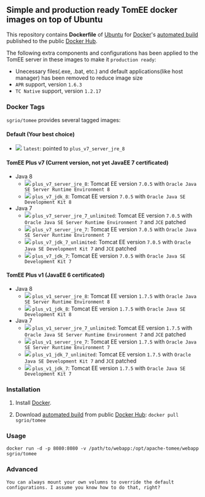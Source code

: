 ## Simple and production ready TomEE docker images on top of Ubuntu

This repository contains **Dockerfile** of [Ubuntu](http://www.ubuntu.com/) for [Docker](https://www.docker.com/)'s [automated build](https://hub.docker.com/r/sgrio/tomee/) published to the public [Docker Hub](https://hub.docker.com/).

The following extra components and configurations has been applied to the TomEE server in these images to make it `production ready`:
  * Unecessary files(.exe, .bat, etc.) and default applications(like host manager) has been removed to reduce image size
  * `APR` support, version `1.6.3`
  * `TC Native` support, version `1.2.17`

### Docker Tags

`sgrio/tomee` provides several tagged images:

#### Default (Your best choice)
  * [![](https://images.microbadger.com/badges/image/sgrio/tomee.svg)](https://microbadger.com/images/sgrio/tomee) `latest`: pointed to `plus_v7_server_jre_8`

#### TomEE Plus v7 (Current version, not yet JavaEE 7 certificated)
  * Java 8
    * [![](https://images.microbadger.com/badges/image/sgrio/tomee:plus_v7_server_jre_8.svg)](https://microbadger.com/images/sgrio/tomee:plus_v7_server_jre_8) `plus_v7_server_jre_8`: Tomcat EE version `7.0.5` with `Oracle Java SE Server Runtime Environment 8`
    * [![](https://images.microbadger.com/badges/image/sgrio/tomee:plus_v7_jdk_8.svg)](https://microbadger.com/images/sgrio/tomee:plus_v7_jdk_8) `plus_v7_jdk_8`: Tomcat EE version `7.0.5` with `Oracle Java SE Development Kit 8`
  * Java 7
    * [![](https://images.microbadger.com/badges/image/sgrio/tomee:plus_v7_server_jre_7_unlimited.svg)](https://microbadger.com/images/sgrio/tomee:plus_v7_server_jre_7_unlimited) `plus_v7_server_jre_7_unlimited`: Tomcat EE version `7.0.5` with `Oracle Java SE Server Runtime Environment 7` and `JCE` patched
    * [![](https://images.microbadger.com/badges/image/sgrio/tomee:plus_v7_server_jre_7.svg)](https://microbadger.com/images/sgrio/tomee:plus_v7_server_jre_7) `plus_v7_server_jre_7`: Tomcat EE version `7.0.5` with `Oracle Java SE Server Runtime Environment 7`
    * [![](https://images.microbadger.com/badges/image/sgrio/tomee:plus_v7_jdk_7_unlimited.svg)](https://microbadger.com/images/sgrio/tomee:plus_v7_jdk_7_unlimited) `plus_v7_jdk_7_unlimited`: Tomcat EE version `7.0.5` with `Oracle Java SE Development Kit 7` and `JCE` patched
    * [![](https://images.microbadger.com/badges/image/sgrio/tomee:plus_v7_jdk_7.svg)](https://microbadger.com/images/sgrio/tomee:plus_v7_jdk_7) `plus_v7_jdk_7`: Tomcat EE version `7.0.5` with `Oracle Java SE Development Kit 7`

#### TomEE Plus v1 (JavaEE 6 certificated)
  * Java 8
    * [![](https://images.microbadger.com/badges/image/sgrio/tomee:plus_v1_server_jre_8.svg)](https://microbadger.com/images/sgrio/tomee:plus_v1_server_jre_8) `plus_v1_server_jre_8`: Tomcat EE version `1.7.5` with `Oracle Java SE Server Runtime Environment 8`
    * [![](https://images.microbadger.com/badges/image/sgrio/tomee:plus_v1_jdk_8.svg)](https://microbadger.com/images/sgrio/tomee:plus_v1_jdk_8) `plus_v1_jdk_8`: Tomcat EE version `1.7.5` with `Oracle Java SE Development Kit 8`
  * Java 7
    * [![](https://images.microbadger.com/badges/image/sgrio/tomee:plus_v1_server_jre_7_unlimited.svg)](https://microbadger.com/images/sgrio/tomee:plus_v1_server_jre_7_unlimited) `plus_v1_server_jre_7_unlimited`: Tomcat EE version `1.7.5` with `Oracle Java SE Server Runtime Environment 7` and `JCE` patched
    * [![](https://images.microbadger.com/badges/image/sgrio/tomee:plus_v1_server_jre_7.svg)](https://microbadger.com/images/sgrio/tomee:plus_v1_server_jre_7) `plus_v1_server_jre_7`: Tomcat EE version `1.7.5` with `Oracle Java SE Server Runtime Environment 7`
    * [![](https://images.microbadger.com/badges/image/sgrio/tomee:plus_v1_jdk_7_unlimited.svg)](https://microbadger.com/images/sgrio/tomee:plus_v1_jdk_7_unlimited) `plus_v1_jdk_7_unlimited`: Tomcat EE version `1.7.5` with `Oracle Java SE Development Kit 7` and `JCE` patched
    * [![](https://images.microbadger.com/badges/image/sgrio/tomee:plus_v1_jdk_7.svg)](https://microbadger.com/images/sgrio/tomee:plus_v1_jdk_7) `plus_v1_jdk_7`: Tomcat EE version `1.7.5` with `Oracle Java SE Development Kit 7`

### Installation

1. Install [Docker](https://www.docker.com/).

2. Download [automated build](https://hub.docker.com/r/sgrio/tomee/) from public [Docker Hub](https://hub.docker.com/): `docker pull sgrio/tomee`

### Usage

    docker run -d -p 8080:8080 -v /path/to/webapp:/opt/apache-tomee/webapp sgrio/tomee

### Advanced

    You can always mount your own volumns to override the default configurations. I assume you know how to do that, right?
